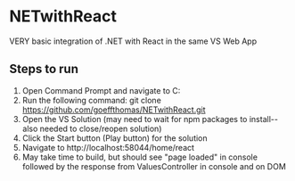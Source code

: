 # NETwithReact
VERY basic integration of .NET with React in the same VS Web App

## Steps to run
1. Open Command Prompt and navigate to C:
1. Run the following command: git clone https://github.com/goeffthomas/NETwithReact.git
1. Open the VS Solution (may need to wait for npm packages to install--also needed to close/reopen solution)
1. Click the Start button (Play button) for the solution
1. Navigate to http://localhost:58044/home/react
1. May take time to build, but should see "page loaded" in console followed by the response from ValuesController in console and on DOM

